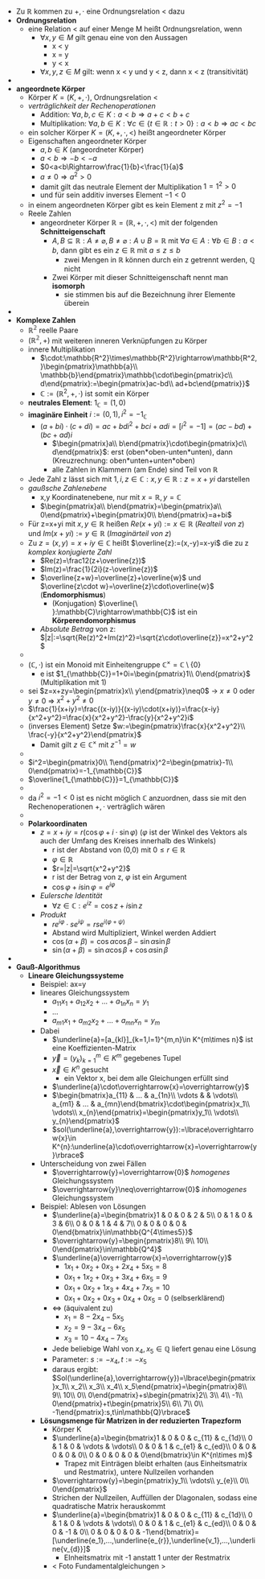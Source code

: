 - Zu $\mathbb{R}$ kommen zu $+,\cdot$ eine Ordnungsrelation < dazu
- **Ordnungsrelation**
	- eine Relation < auf einer Menge M heißt Ordnungsrelation, wenn
		- $\forall x,y\in M$ gilt genau eine von den Aussagen
			- x < y
			- x = y
			- y < x
		- $\forall x,y,z\in M$ gilt: wenn x < y und y < z, dann x < z (transitivität)
-
- **angeordnete Körper**
	- Körper $K=(K,+,\cdot)$, Ordnungsrelation <
	- *verträglichkeit der Rechenoperationen*
		- Addition: $\forall a,b,c\in K:a<b\Rightarrow a+c<b+c$
		- Multiplikation: $\forall a,b\in K:\forall c\in\lbrace t\in\mathbb{R}:t>0\rbrace:a<b\Rightarrow ac<bc$
	- ein solcher Körper $K=(K,+,\cdot,<)$ heißt angeordneter Körper
	- Eigenschaften angeordneter Körper
		- $a,b\in K$ (angeordneter Körper)
		- $a<b\Rightarrow-b<-a$
		- $0<a<b\Rightarrow\frac{1}{b}<\frac{1}{a}$
		- $a\neq0\Rightarrow a^2>0$
		- damit gilt das neutrale Element der Multiplikation $1=1^2>0$
		- und für sein additiv inverses Element $-1<0$
	- in einem angeordneten Körper gibt es kein Element z mit $z^2=-1$
	- Reele Zahlen
		- angeordneter Körper $\mathbb{R}=(\mathbb{R},+,\cdot,<)$ mit der folgenden **Schnitteigenschaft**
			- $A,B\subseteq\mathbb{R}:A\neq\varnothing,B\neq\varnothing:A\cup B=\mathbb{R}$ mit $\forall a\in A:\forall b\in B:a<b$, dann gibt es ein $z\in\mathbb{R}$ mit $a\leq z\leq b$
				- zwei Mengen in $\mathbb{R}$ können durch ein z getrennt werden, $\mathbb{Q}$ nicht
			- Zwei Körper mit dieser Schnitteigenschaft nennt man **isomorph**
				- sie stimmen bis auf die Bezeichnung ihrer Elemente überein
-
- **Komplexe Zahlen**
	- $\mathbb{R^2}$ reelle Paare
	- $(\mathbb{R^2},+)$ mit weiteren inneren Verknüpfungen zu Körper
	- innere Multiplikation
		- $\cdot:\mathbb{R^2}\times\mathbb{R^2}\rightarrow\mathbb{R^2,}\begin{pmatrix}\mathbb{a}\\ \mathbb{b}\end{pmatrix}\mathbb{\cdot\begin{pmatrix}c\\ d\end{pmatrix}:=\begin{pmatrix}ac-bd\\ ad+bc\end{pmatrix}}$
		- $\mathbb{C}:=(\mathbb{R}^2,+,\cdot)$ ist somit ein Körper
	- **neutrales Element**: $1_{\mathbb{C}}=(1,0)$
	- **imaginäre Einheit** $i:=(0,1),i^2=-1_{\mathbb{C}}$
		- $(a+bi)\cdot(c+di)=ac+bdi^2+bci+adi=[i^2=-1]=(ac-bd)+(bc+ad)i$
			- $\begin{pmatrix}a\\ b\end{pmatrix}\cdot\begin{pmatrix}c\\ d\end{pmatrix}$: erst (oben\*oben-unten\*unten), dann (Kreuzrechnung: oben\*unten+unten\*oben)
			- alle Zahlen in Klammern (am Ende) sind Teil von $\mathbb{R}$
	- Jede Zahl z lässt sich mit $1,i,z\in\mathbb{C}:x,y\in\mathbb{R}:z=x+yi$ darstellen
	- *gaußsche Zahlenebene*
		- x,y Koordinatenebene, nur mit $x=\mathbb{R},y=\mathbb{C}$
		- $\begin{pmatrix}a\\ b\end{pmatrix}=\begin{pmatrix}a\\ 0\end{pmatrix}+\begin{pmatrix}0\\ b\end{pmatrix}=a+bi$
	- Für z=x+yi mit $x,y\in\mathbb{R}$ heißen $Re(x+yi):=x\in\mathbb{R}$ (*Realteil von z*) und $Im(x+yi):=y\in\mathbb{R}$ (*Imaginärteil von z*)
	- Zu $z=(x,y)=x+iy\in\mathbb{C}$ heißt $\overline{z}:=(x,-y)=x-yi$ die zu z *komplex konjugierte Zahl*
		- $Re(z)=\frac12(z+\overline{z})$
		- $Im(z)=\frac{1}{2i}(z-\overline{z})$
		- $\overline{z+w}=\overline{z}+\overline{w}$ und $\overline{z\cdot w}=\overline{z}\cdot\overline{w}$ (**Endomorphismus**)
			- (Konjugation) $\overline{\ }:\mathbb{C}\rightarrow\mathbb{C}$ ist ein **Körperendomorphismus**
		- *Absolute Betrag* von z: $|z|:=\sqrt{Re(z)^2+Im(z)^2}=\sqrt{z\cdot\overline{z}}=x^2+y^2$
	-
	- $(\mathbb{C},\cdot)$ ist ein Monoid mit Einheitengruppe $\mathbb{C}^{\times}=\mathbb{C}\setminus\lbrace0\rbrace$
		- e ist $1_{\mathbb{C}}=1+0i=\begin{pmatrix}1\\ 0\end{pmatrix}$ (Multiplikation mit 1)
	- sei $z=x+zy=\begin{pmatrix}x\\ y\end{pmatrix}\neq0$ -> $x\neq0$ oder $y\neq0$ => $x^2+y^2\neq0$
	- $\frac{1}{x+iy}=\frac{(x-iy)}{(x-iy)\cdot(x+iy)}=\frac{x-iy}{x^2+y^2}=\frac{x}{x^2+y^2}-\frac{y}{x^2+y^2}i$
	- (inverses Element) Setze $w:=\begin{pmatrix}\frac{x}{x^2+y^2}\\ \frac{-y}{x^2+y^2}\end{pmatrix}$
		- Damit gilt $z\in\mathbb{C}^{\times}$ mit $z^{-1}=w$
	-
	- $i^2=\begin{pmatrix}0\\ 1\end{pmatrix}^2=\begin{pmatrix}-1\\ 0\end{pmatrix}=-1_{\mathbb{C}}$
	- $\overline{1_{\mathbb{C}}}=1_{\mathbb{C}}$
	-
	- da $i^2=-1<0$ ist es nicht möglich $\mathbb{C}$ anzuordnen, dass sie mit den Rechenoperationen $+,\cdot$ verträglich wären
	-
	- **Polarkoordinaten**
		- $z=x+iy=r(\cos\varphi+i\cdot\sin\varphi)$ ($\varphi$ ist der Winkel des Vektors als auch der Umfang des Kreises innerhalb des Winkels)
			- r ist der Abstand von (0,0) mit $0\leq r\in\mathbb{R}$
			- $\varphi\in\mathbb{R}$
			- $r=|z|=\sqrt{x^2+y^2}$
			- r ist der Betrag von z, $\varphi$ ist ein Argument
			- $\cos\varphi+i\sin\varphi=e^{i\varphi}$
		- *Eulersche Identität*
			- $\forall z\in\mathbb{C}:e^{iz}=\cos z+i\sin z$
		- *Produkt*
			- $re^{i\varphi}\cdot se^{i\psi}=rse^{i(\varphi+\psi)}$
			- Abstand wird Multipliziert, Winkel werden Addiert
			- $\cos(\alpha+\beta)=\cos\alpha\cos\beta-\sin\alpha\sin\beta$
			- $\sin(\alpha+\beta)=\sin\alpha\cos\beta+\cos\alpha\sin\beta$
-
- **Gauß-Algorithmus**
	- **Lineare Gleichungssysteme**
		- Beispiel: ax=y
		- lineares Gleichungssystem
			- $a_{11}x_1+a_{12}x_2+...+a_{1n}x_{n}=y_1$
			- ...
			- $a_{m1}x_1+a_{m2}x_2+...+a_{mn}x_{n}=y_{m}$
		- Dabei
			- $\underline{a}=[a_{kl}]_{k=1,l=1}^{m,n}\in K^{m\times n}$ ist eine Koeffizienten-Matrix
			- $\overrightarrow{y}=(y_{k})_{k=1}^{m}\in K^{m}$ gegebenes Tupel
			- $\overrightarrow{x}\in K^{n}$ gesucht
				- ein Vektor x, bei dem alle Gleichungen erfüllt sind
			- $\underline{a}\cdot\overrightarrow{x}=\overrightarrow{y}$
			- $\begin{bmatrix}a_{11} & ... & a_{1n}\\ \vdots &  & \vdots\\ a_{m1} & ... & a_{mn}\end{bmatrix}\cdot\begin{pmatrix}x_1\\ \vdots\\ x_{n}\end{pmatrix}=\begin{pmatrix}y_1\\ \vdots\\ y_{n}\end{pmatrix}$
			- $sol(\underline{a},\overrightarrow{y}):=\lbrace\overrightarrow{x}\in K^{n}:\underline{a}\cdot\overrightarrow{x}=\overrightarrow{y}\rbrace$
		- Unterscheidung von zwei Fällen
			- $\overrightarrow{y}=\overrightarrow{0}$ *homogenes* Gleichungssystem
			- $\overrightarrow{y}\neq\overrightarrow{0}$ *inhomogenes* Gleichungssystem
		- Beispiel: Ablesen von Lösungen
			- $\underline{a}=\begin{bmatrix}1 & 0 & 0 & 2 & 5\\ 0 & 1 & 0 & 3 & 6\\ 0 & 0 & 1 & 4 & 7\\ 0 & 0 & 0 & 0 & 0\end{bmatrix}\in\mathbb{Q^{4\times5}}$
			- $\overrightarrow{y}=\begin{pmatrix}8\\ 9\\ 10\\ 0\end{pmatrix}\in\mathbb{Q^4}$
			- $\underline{a}\overrightarrow{x}=\overrightarrow{y}$
				- $1x_1+0x_2+0x_3+2x_4+5x_5=8$
				- $0x_1+1x_2+0x_3+3x_4+6x_5=9$
				- $0x_1+0x_2+1x_3+4x_4+7x_5=10$
				- $0x_1+0x_2+0x_3+0x_4+0x_5=0$ (selbserklärend)
			- <=> (äquivalent zu)
				- $x_1=8-2x_4-5x_5$
				- $x_2=9-3x_4-6x_5$
				- $x_3=10-4x_4-7x_5$
			- Jede beliebige Wahl von $x_4,x_5\in\mathbb{Q}$ liefert genau eine Lösung
			- Parameter: $s:=-x_4,t:=-x_5$
			- daraus ergibt: $Sol(\underline{a},\overrightarrow{y})=\lbrace\begin{pmatrix}x_1\\ x_2\\ x_3\\ x_4\\ x_5\end{pmatrix}=\begin{pmatrix}8\\ 9\\ 10\\ 0\\ 0\end{pmatrix}+s\begin{pmatrix}2\\ 3\\ 4\\ -1\\ 0\end{pmatrix}+t\begin{pmatrix}5\\ 6\\ 7\\ 0\\ -1\end{pmatrix}:s,t\in\mathbb{Q}\rbrace$
		- **Lösungsmenge für Matrizen in der reduzierten Trapezform**
			- Körper K
			- $\underline{a}=\begin{bmatrix}1 & 0 & 0 & c_{11} & c_{1d}\\ 0 & 1 & 0 & \vdots & \vdots\\ 0 & 0 & 1 & c_{e1} & c_{ed}\\ 0 & 0 & 0 & 0 & 0\\ 0 & 0 & 0 & 0 & 0\end{bmatrix}\in K^{n\times m}$
				- Trapez mit Einträgen bleibt erhalten (aus Einheitsmatrix und Restmatrix), untere Nullzeilen vorhanden
			- $\overrightarrow{y}=\begin{pmatrix}y_1\\ \vdots\\ y_{e}\\ 0\\ 0\end{pmatrix}$
			- Strichen der Nullzeilen, Auffüllen der DIagonalen, sodass eine quadratische Matrix herauskommt
			- $\underline{a}=\begin{bmatrix}1 & 0 & 0 & c_{11} & c_{1d}\\ 0 & 1 & 0 & \vdots & \vdots\\ 0 & 0 & 1 & c_{e1} & c_{ed}\\ 0 & 0 & 0 & -1 & 0\\ 0 & 0 & 0 & 0 & -1\end{bmatrix}=[\underline{e_1},...,\underline{e_{r}},\underline{v_1},...,\underline{v_{d}}]$
				- EInheitsmatrix mit -1 anstatt 1 unter der Restmatrix
			- < Foto Fundamentalgleichungen >